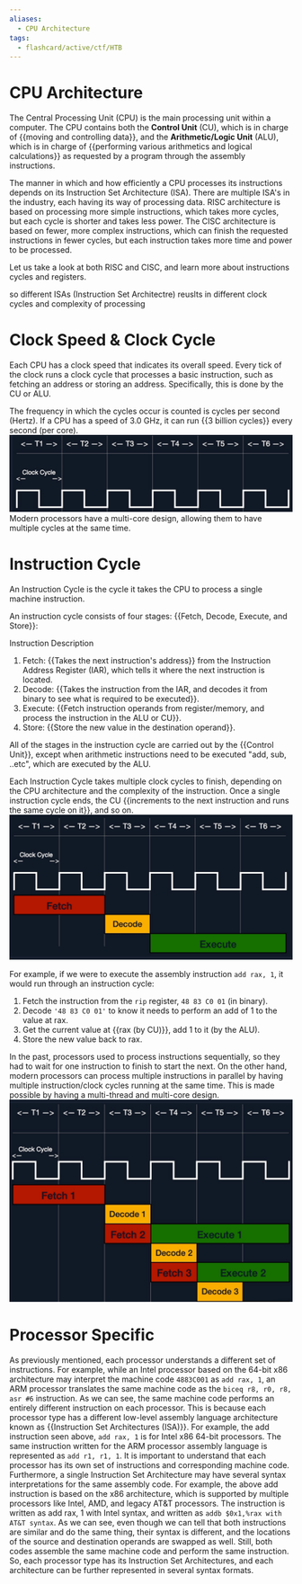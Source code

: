 ```yaml
---
aliases:
  - CPU Architecture
tags:
  - flashcard/active/ctf/HTB
---
```


# CPU Architecture

The Central Processing Unit (CPU) is the main processing unit within a computer. The CPU contains both the **Control Unit** (CU), which is in charge of {{moving and controlling data}}, and the **Arithmetic/Logic Unit** (ALU), which is in charge of {{performing various arithmetics and logical calculations}} as requested by a program through the assembly instructions. <!--SR:!2025-01-29,4,270!2025-01-26,1,230!2025-01-29,4,270!2025-01-26,1,230-->

The manner in which and how efficiently a CPU processes its instructions depends on its Instruction Set Architecture (ISA). There are multiple ISA's in the industry, each having its way of processing data. RISC architecture is based on processing more simple instructions, which takes more cycles, but each cycle is shorter and takes less power. The CISC architecture is based on fewer, more complex instructions, which can finish the requested instructions in fewer cycles, but each instruction takes more time and power to be processed.

Let us take a look at both RISC and CISC, and learn more about instructions cycles and registers.

so different ISAs (Instruction Set Architectre) reuslts in different clock cycles and complexity of processing 

# Clock Speed & Clock Cycle
Each CPU has a clock speed that indicates its overall speed. Every tick of the clock runs a clock cycle that processes a basic instruction, such as fetching an address or storing an address. Specifically, this is done by the CU or ALU.

The frequency in which the cycles occur is counted is cycles per second (Hertz). If a CPU has a speed of 3.0 GHz, it can run {{3 billion cycles}} every second (per core).
![alt text](<../linked images/cycle.png>)
Modern processors have a multi-core design, allowing them to have multiple cycles at the same time. <!--SR:!2025-01-28,3,250-->

# Instruction Cycle
An Instruction Cycle is the cycle it takes the CPU to process a single machine instruction.


An instruction cycle consists of four stages: {{Fetch, Decode, Execute, and Store}}: <!--SR:!2025-01-29,4,270-->

Instruction	Description
1. Fetch: {{Takes the next instruction's address}} from the Instruction Address Register (IAR), which tells it where the next instruction is located.
2. Decode: {{Takes the instruction from the IAR, and decodes it from binary to see what is required to be executed}}.
3. Execute: {{Fetch instruction operands from register/memory, and process the instruction in the ALU or CU}}.
4. Store: {{Store the new value in the destination operand}}. <!--SR:!2025-01-26,1,230!2025-01-28,3,250!2025-01-26,1,230!2025-01-29,4,270-->

All of the stages in the instruction cycle are carried out by the {{Control Unit}}, except when arithmetic instructions need to be executed "add, sub, ..etc", which are executed by the ALU. <!--SR:!2025-01-29,4,270-->


Each Instruction Cycle takes multiple clock cycles to finish, depending on the CPU architecture and the complexity of the instruction. Once a single instruction cycle ends, the CU {{increments to the next instruction and runs the same cycle on it}}, and so on.
![alt text](<../linked images/instructioncycle.png>) <!--SR:!2025-01-26,1,230-->


For example, if we were to execute the assembly instruction `add rax, 1`, it would run through an instruction cycle:

1. Fetch the instruction from the `rip` register, `48 83 C0 01` (in binary).
2. Decode `'48 83 C0 01'` to know it needs to perform an add of 1 to the value at rax.
3. Get the current value at {{rax (by CU)}}, add 1 to it (by the ALU).
4. Store the new value back to rax. <!--SR:!2025-01-28,3,250-->  

In the past, processors used to process instructions sequentially, so they had to wait for one instruction to finish to start the next. On the other hand, modern processors can process multiple instructions in parallel by having multiple instruction/clock cycles running at the same time. This is made possible by having a multi-thread and multi-core design.
![alt text](<../linked images/multi.png>)

# Processor Specific
As previously mentioned, each processor understands a different set of instructions. For example, while an Intel processor based on the 64-bit x86 architecture may interpret the machine code `4883C001` as `add rax, 1`, an ARM processor translates the same machine code as the `biceq r8, r0, r8, asr #6` instruction. As we can see, the same machine code performs an entirely different instruction on each processor. This is because each processor type has a different low-level assembly language architecture known as {{Instruction Set Architectures (ISA)}}. For example, the add instruction seen above, `add rax, 1` is for Intel x86 64-bit processors. The same instruction written for the ARM processor assembly language is represented as `add r1, r1, 1`.
It is important to understand that each processor has its own set of instructions and corresponding machine code. Furthermore, a single Instruction Set Architecture may have several syntax interpretations for the same assembly code. For example, the above add instruction is based on the x86 architecture, which is supported by multiple processors like Intel, AMD, and legacy AT&T processors. The instruction is written as add rax, 1 with Intel syntax, and written as `addb $0x1,%rax with AT&T syntax`. As we can see, even though we can tell that both instructions are similar and do the same thing, their syntax is different, and the locations of the source and destination operands are swapped as well. Still, both codes assemble the same machine code and perform the same instruction. So, each processor type has its Instruction Set Architectures, and each architecture can be further represented in several syntax formats.


